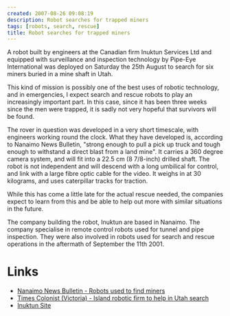 ```yaml
---
created: 2007-08-26 09:08:19
description: Robot searches for trapped miners
tags: [robots, search, rescue]
title: Robot searches for trapped miners
---
```

 <p>
  A robot built by engineers at the Canadian firm Inuktun Services Ltd and equipped with surveillance and inspection technology by Pipe-Eye International was deployed on Saturday the 25th August to search for six miners buried in a mine shaft in Utah.
 </p>
 <p>
  This kind of mission is possibly one of the best uses of robotic technology, and in emergencies, I expect search and rescue robots to play an increasingly important part. In this case, since it has been three weeks since the men were trapped, it is sadly not very hopeful that survivors will be found.
 </p>
 <p>
  The rover in question was developed in a very short timescale, with engineers working round the clock. What they have developed is, according to Nanaimo News Bulletin, "strong enough to pull a pick up truck and tough enough to withstand a direct blast from a land mine". It carries a 360 degree camera system, and will fit into a 22.5 cm (8 7/8-inch) drilled shaft. The robot is not independent and will descend with a long umbilical for control, and link with a large fibre optic cable for the video. It weighs in at 30 kilograms, and uses caterpillar tracks for traction.
 </p>
 <p>
  While this has come a little late for the actual rescue needed, the companies expect to learn from this and be able to help out more with similar situations in the future.
 </p>
 <p>
  The company building the robot, Inuktun are based in Nanaimo. The company specialise in remote control robots used for tunnel and pipe inspection. They were also involved in robots used for search and rescue operations in the aftermath of September the 11th 2001.
 </p>
 <h1 id="Links">
  Links
 </h1>
 <ul>
  <li>
   <a href="http://www.nanaimobulletin.com/portals-code/list.cgi?paper=51&amp;cat=23&amp;id=1051612&amp;more=0" >
    Nanaimo News Bulletin - Robots used to find miners
   </a>
  </li>
  <li>
   <a href="http://www.canada.com/victoriatimescolonist/news/story.html?id=1b8b10d7-bd43-4413-9a9f-17363965862c&amp;k=51096" >
    Times Colonist (Victoria) - Island robotic firm to help in Utah search
   </a>
  </li>
  <li>
   <a href="http://www.inuktun.com" >
    Inuktun Site
   </a>
  </li>
 </ul>
